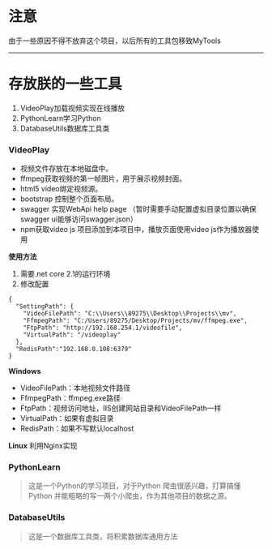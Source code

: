 # 注意

由于一些原因不得不放弃这个项目，以后所有的工具包移致MyTools

---





# 存放朕的一些工具


1. VideoPlay加载视频实现在线播放
2. PythonLearn学习Python
3. DatabaseUtils数据库工具类

### VideoPlay

* 视频文件存放在本地磁盘中。
* ffmpeg获取视频的第一帧图片，用于展示视频封面。
* html5 video绑定视频源。
* bootstrap 控制整个页面布局。
* swagger 实现WebApi help page （暂时需要手动配置虚拟目录位置以确保swagger ui能够访问swagger.json）
* npm获取video js 项目添加到本项目中，播放页面使用video js作为播放器使用

**使用方法**

1. 需要.net core 2.1的运行环境
2. 修改配置
```
{
  "SettingPath": {
    "VideoFilePath": "C:\\Users\\89275\\Desktop\\Projects\\mv",
    "FfmpegPath": "C:/Users/89275/Desktop/Projects/mv/ffmpeg.exe",
    "FtpPath": "http://192.168.254.1/videofile",
    "VirtualPath": "/videoplay"
  },
  "RedisPath":"192.168.0.108:6379"
}
```
**Windows**

* VideoFilePath：本地视频文件路径
* FfmpegPath：ffmpeg.exe路径 
* FtpPath：视频访问地址，IIS创建网站目录和VideoFilePath一样
* VirtualPath：如果有虚拟目录
* RedisPath：如果不写默认localhost

**Linux**
利用Nginx实现

### PythonLearn

> 这是一个Python的学习项目，对于Python 爬虫很感兴趣，打算搞懂Python 并能粗略的写一两个小爬虫，作为其他项目的数据之源。

### DatabaseUtils

> 这是一个数据库工具类，将积累数据库通用方法
